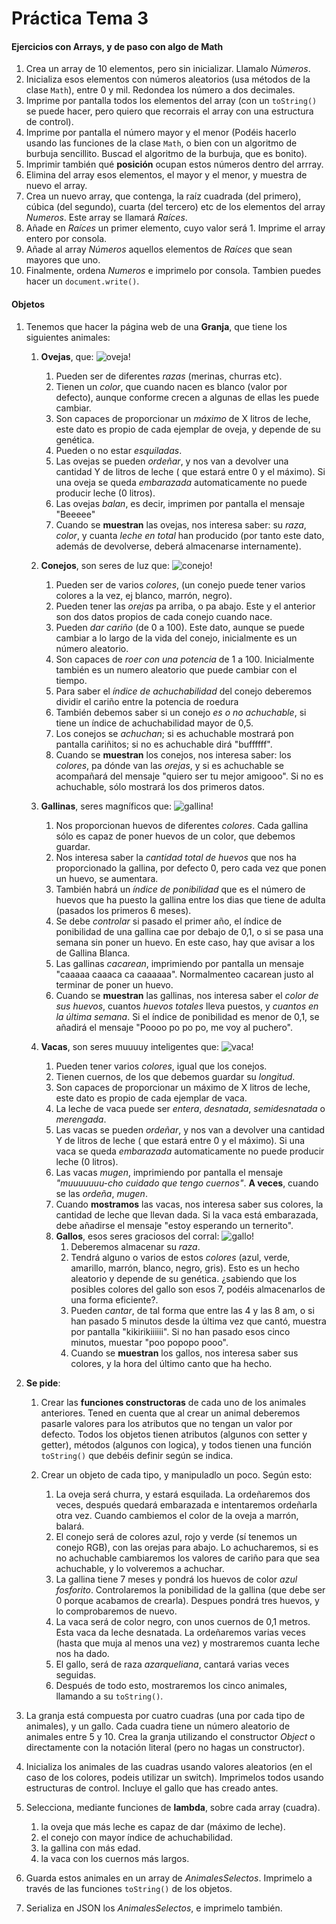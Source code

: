 # Práctica Tema 3

#### **Ejercicios con Arrays, y de paso con algo de Math**
   1. Crea un array de 10 elementos, pero sin inicializar. Llamalo *Números*.
   2. Inicializa esos elementos con números aleatorios (usa métodos de la clase `Math`), entre 0 y mil. Redondea los número a dos decimales.
   4. Imprime por pantalla todos los elementos del array (con un `toString()` se puede hacer, pero quiero que recorrais el array con una estructura de control).
   5. Imprime por pantalla el número mayor  y el menor (Podéis hacerlo usando las funciones de la clase `Math`, o bien con un algoritmo de burbuja sencillito. Buscad el algoritmo de la burbuja, que es bonito).
   6. Imprimir también qué **posición** ocupan estos números dentro del arrray.
   7. Elimina del array esos elementos, el mayor y el menor, y muestra de nuevo el array.
   8. Crea un nuevo array, que contenga, la raíz cuadrada (del primero), cúbica (del segundo), cuarta (del tercero) etc de los elementos del array *Numeros*. Este array se llamará *Raíces*.
   9. Añade en *Raíces* un primer elemento, cuyo valor será 1. Imprime el array entero por consola.
   10. Añade al array *Números* aquellos elementos de *Raíces* que sean mayores que uno.
   11. Finalmente, ordena *Numeros* e imprimelo por consola. Tambien puedes hacer un `document.write()`.


#### Objetos
   1. Tenemos que hacer la página web de una **Granja**, que tiene los siguientes animales:

       1.  **Ovejas**, que: ![oveja!](img/oveja.PNG)
            1. Pueden ser de diferentes *razas* (merinas, churras etc).
            2. Tienen un *color*, que cuando nacen es blanco (valor por defecto), aunque conforme crecen a algunas de ellas les puede cambiar.
            3. Son capaces de proporcionar un *máximo* de X litros de leche, este dato es propio de cada ejemplar de oveja, y depende de su genética. 
            4. Pueden o no estar *esquiladas*.
            5. Las ovejas se pueden *ordeñar*, y nos van a devolver una cantidad Y de litros de leche ( que estará entre 0 y el máximo). Si una oveja se queda *embarazada* automaticamente no puede producir leche (0 litros).
            6. Las ovejas *balan*, es decir, imprimen por pantalla el mensaje "Beeeee"
            7. Cuando se **muestran** las ovejas, nos interesa saber: su *raza*, *color*, y cuanta *leche en total* han producido (por tanto este dato, además de devolverse, deberá almacenarse internamente).

       2. **Conejos**, son seres de luz que: ![conejo!](img/conejo.PNG)
            1. Pueden ser de varios *colores*, (un conejo puede tener varios colores a la vez, ej blanco, marrón, negro).
            2. Pueden tener las *orejas* pa arriba, o pa abajo. Este y el anterior son dos datos propios de cada conejo cuando nace.
            3. Pueden *dar cariño* (de 0 a 100). Este dato, aunque se puede cambiar a lo largo de la vida del conejo, inicialmente es un número aleatorio.
            4. Son capaces de *roer con una potencia* de 1 a 100. Inicialmente también es un numero aleatorio que puede cambiar con el tiempo.
            5. Para saber el *índice de achuchabilidad* del conejo deberemos dividir el cariño entre la potencia de roedura
            6.  También debemos saber si un conejo *es o no achuchable*, si tiene un índice de achuchabilidad mayor de 0,5.
            7.  Los conejos se *achuchan*; si es achuchable mostrará pon pantalla cariñitos; si no es achuchable dirá "buffffff".
            8.  Cuando se **muestran** los conejos, nos interesa saber: los *colores*, pa dónde van las *orejas*, y si es achuchable se acompañará del mensaje "quiero ser tu mejor amigooo". Si no es achuchable, sólo mostrará los dos primeros datos.
   
       3. **Gallinas**, seres magníficos que: ![gallina!](img/gallina.jpg)
            1.  Nos proporcionan huevos de diferentes *colores*. Cada gallina sólo es capaz de poner huevos de un color, que debemos guardar. 
            2.  Nos interesa saber la *cantidad total de huevos* que nos ha proporcionado la gallina, por defecto 0, pero cada vez que ponen un huevo, se aumentara. 
            3.  También habrá un *índice de ponibilidad* que es el número de huevos que ha puesto la gallina entre los dias que tiene de adulta (pasados los primeros 6 meses).
            4.  Se debe *controlar* si pasado el primer año, el índice de ponibilidad de una gallina cae por debajo de 0,1, o si se pasa una semana sin poner un huevo. En este caso, hay que avisar a los de Gallina Blanca.
            5.  Las gallinas *cacarean*, imprimiendo por pantalla un mensaje "caaaaa caaaca ca caaaaaa". Normalmenteo cacarean justo al terminar de poner un huevo.
            6.  Cuando se **muestran** las gallinas, nos interesa saber el *color de sus huevos*, cuantos *huevos totales* lleva puestos, y *cuantos en la última semana*. Si el índice de ponibilidad es menor de 0,1, se añadirá el mensaje "Poooo po po po, me voy al puchero".
      1. **Vacas**, son seres muuuuy inteligentes que: ![vaca!](img/vaca.jpg)
            1. Pueden tener varios *colores*, igual que los conejos.
            2. Tienen cuernos, de los que debemos guardar su *longitud*.
            3. Son capaces de proporcionar un máximo de X litros de leche, este dato es propio de cada ejemplar de vaca. 
            4. La leche de vaca puede ser *entera*, *desnatada*, *semidesnatada* o *merengada*.
            5. Las vacas se pueden *ordeñar*, y nos van a devolver una cantidad Y de litros de leche ( que estará entre 0 y el máximo). Si una vaca se queda *embarazada* automaticamente no puede producir leche (0 litros).
            6. Las vacas *mugen*, imprimiendo por pantalla el mensaje *"muuuuuuu-cho cuidado que tengo cuernos"*. **A veces**, cuando se las *ordeña*, *mugen*.
            7. Cuando **mostramos** las vacas, nos interesa saber sus colores, la cantidad de leche que llevan dada. Si la vaca está embarazada, debe añadirse el mensaje "estoy esperando un ternerito".
         2. **Gallos**, esos seres graciosos del corral: ![gallo!](img/gallo.PNG)
            1. Deberemos almacenar su *raza*.
            2. Tendrá alguno o varios de estos *colores* (azul, verde, amarillo, marrón, blanco, negro, gris). Esto es un hecho aleatorio y depende de su genética. ¿sabiendo que los posibles colores del gallo son esos 7, podéis almacenarlos de una forma eficiente?.
            3. Pueden *cantar*, de tal forma que entre las 4 y las 8 am, o si han pasado 5 minutos desde la última vez que cantó, muestra por pantalla "kikirikiiiiii". Si no han pasado esos cinco minutos, muestar "poo popopo pooo".
            4. Cuando se **muestran** los gallos, nos interesa saber sus colores, y la hora del último canto que ha hecho.
         
   2. **Se pide**:
      1. Crear las **funciones constructoras** de cada uno de los animales anteriores. Tened en cuenta que al crear un animal deberemos pasarle valores para los atributos que no tengan un valor por defecto. Todos los objetos tienen atributos (algunos con setter y getter), métodos (algunos con logica), y todos tienen una función `toString()` que debéis definir según se indica.
   
      2. Crear un objeto de cada tipo, y manipuladlo un poco. Según esto:
         1. La oveja será churra, y estará esquilada. La ordeñaremos dos veces, después quedará embarazada e intentaremos ordeñarla otra vez. Cuando cambiemos el color de la oveja a marrón, balará. 
         2. El conejo será de colores azul, rojo y verde (sí tenemos un conejo RGB), con las orejas para abajo. Lo achucharemos, si es no achuchable cambiaremos los valores de cariño para que sea achuchable, y lo volveremos a achuchar.
         3. La gallina tiene 7 meses y pondrá los huevos de color *azul fosforito*. Controlaremos la ponibilidad de la gallina (que debe ser 0 porque acabamos de crearla). Despues pondrá tres huevos, y lo comprobaremos de nuevo.
         4. La vaca será de color negro, con unos cuernos de 0,1 metros. Esta vaca da leche desnatada. La ordeñaremos varias veces (hasta que muja al menos una vez) y mostraremos cuanta leche nos ha dado.
         5. El gallo, será de raza *azarqueliana*, cantará varias veces seguidas.
         6. Después de todo esto, mostraremos los cinco animales, llamando a su `toString()`.
   
  
   3. La granja está compuesta por cuatro cuadras (una por cada tipo de animales), y un gallo. Cada cuadra tiene un número aleatorio de animales entre 5 y 10. Crea la granja utilizando el constructor *Object* o directamente con la notación literal (pero no hagas un constructor).
   4. Inicializa los animales de las cuadras usando valores aleatorios (en el caso de los colores, podeis utilizar un switch). Imprimelos todos usando estructuras de control. Incluye el gallo que has creado antes.
   5. Selecciona, mediante funciones de **lambda**, sobre cada array (cuadra).
         1. la oveja que más leche es capaz de dar (máximo de leche).
         2. el conejo con mayor índice de achuchabilidad.
         3. la gallina con más edad.
         4. la vaca con los cuernos más largos.
   6. Guarda estos animales en un array de *AnimalesSelectos*. Imprimelo a través de las funciones `toString()` de los objetos.
   7.  Serializa en JSON los *AnimalesSelectos*, e imprimelo también.
   